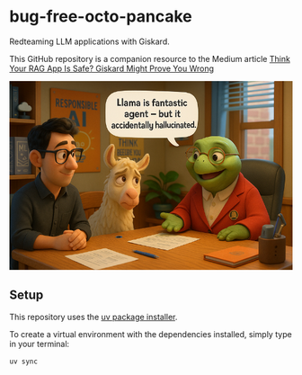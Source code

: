 # bug-free-octo-pancake
Redteaming LLM applications with Giskard. 

This GitHub repository is a companion resource to the Medium article [Think Your RAG App Is Safe? Giskard Might Prove You Wrong](https://medium.com/@tituslhy/think-your-rag-app-is-safe-giskard-might-prove-you-wrong-6c88b08c5f7a)

<p align="center">
    <img src="./images/giskard_and_llama.png">
</p>

## Setup
This repository uses the [uv package installer](https://docs.astral.sh/uv/pip/packages/). 

To create a virtual environment with the dependencies installed, simply type in your terminal:
```
uv sync
```
